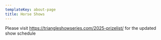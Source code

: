 ```yaml
---
templateKey: about-page
title: Horse Shows
---
```

P﻿lease visit https://triangleshowseries.com/2025-prizelist/ for the updated show schedule
